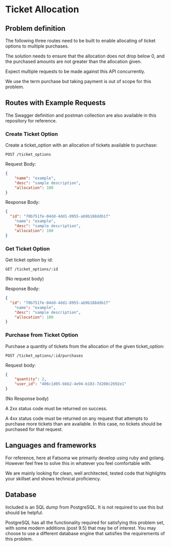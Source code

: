 # Ticket Allocation

## Problem definition

The following three routes need to be built to enable allocating of ticket
options to multiple purchases.

The solution needs to ensure that the allocation does not drop below 0,
and the purchased amounts are not greater than the allocation given.

Expect multiple requests to be made against this API concurrently.

We use the term purchase but taking payment is out of scope for this problem.

## Routes with Example Requests

The Swagger definition and postman collection are also available in this repository for reference.

### Create Ticket Option

Create a ticket_option with an allocation of tickets available to purchase:

`POST /ticket_options`

Request Body:

```json
{
	"name": "example",
	"desc": "sample description",
	"allocation": 100
}
```

Response Body:

```json
{
  "id": "70b751fe-04dd-4dd1-8955-ab9b188ddb1f"
	"name": "example",
	"desc": "sample description",
	"allocation": 100
}
```

### Get Ticket Option

Get ticket option by id:

`GET /ticket_options/:id`

(No request body)

Response Body:

```json
{
  "id": "70b751fe-04dd-4dd1-8955-ab9b188ddb1f"
	"name": "example",
	"desc": "sample description",
	"allocation": 100
}
```

### Purchase from Ticket Option

Purchase a quantity of tickets from the allocation of the given ticket_option:

`POST /ticket_options/:id/purchases`

Request body:

```json
{
	"quantity": 2,
	"user_id": "406c1d05-bbb2-4e94-b183-7d208c2692e1"
}
```

(No Response body)

A 2xx status code must be returned on success.

A 4xx status code must be returned on any request that attempts to purchase more tickets than are available. In this case, no tickets should be purchased for that request.

## Languages and frameworks

For reference, here at Fatsoma we primarily develop using ruby and golang.
However feel free to solve this in whatever you feel comfortable with.

We are mainly looking for clean, well architected, tested code that highlights
your skillset and shows technical proficiency.

## Database

Included is an SQL dump from PostgreSQL. It is not required to use this but should be helpful.

PostgreSQL has all the functionality required for satisfying this problem set, with some modern additions (post 9.5) that may be of interest. You may choose to use a different database engine that satisfies the requirements of this problem.
